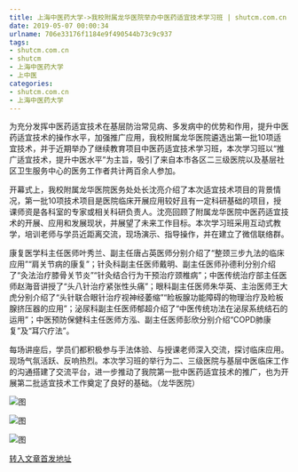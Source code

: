 ```yaml
---
title: 上海中医药大学->我校附属龙华医院举办中医药适宜技术学习班 | shutcm.com.cn
date: 2019-05-07 00:00:34
urlname: 706e33176f1184e9f490544b73c9c937
tags: 
- shutcm.com.cn
- shutcm
- 上海中医药大学
- 上中医
categories:
- shutcm.com.cn
- 上海中医药大学
---
```


为充分发挥中医药适宜技术在基层防治常见病、多发病中的优势和作用，提升中医药适宜技术的操作水平，加强推广应用，我校附属龙华医院遴选出第一批10项适宜技术，并于近期举办了继续教育项目中医药适宜技术学习班，本次学习班以“推广适宜技术，提升中医水平”为主旨，吸引了来自本市各区二三级医院以及基层社区卫生服务中心的医务工作者共计两百余人参加。

开幕式上，我校附属龙华医院医务处处长沈亮介绍了本次适宜技术项目的背景情况，第一批10项技术项目是医院临床开展应用较好且有一定科研基础的项目，授课师资是各科室的专家或相关科研负责人。沈亮回顾了附属龙华医院中医药适宜技术的开展、应用和发展现状，并展望了未来工作目标。本次学习班采用互动式教学，培训老师与学员近距离交流，现场演示、指导操作，并在建立了微信联络群。

康复医学科主任医师叶秀兰、副主任唐占英医师分别介绍了“整颈三步九法的临床应用”“肩关节病的康复”；针灸科副主任医师戴明、副主任医师孙德利分别介绍了“灸法治疗膝骨关节炎”“针灸结合行为干预治疗颈椎病”；中医传统治疗部主任医师赵海音讲授了“头八针治疗紧张性头痛”；眼科副主任医师朱华英、主治医师王大虎分别介绍了“头针联合眼针治疗视神经萎缩”“睑板腺功能障碍的物理治疗及睑板腺挤压器的应用”；泌尿科副主任医师郁超介绍了“中医传统功法在泌尿系统结石的运用”；中医预防保健科主任医师方泓、副主任医师彭欣分别介绍“COPD肺康复”及“耳穴疗法”。

每场讲座后，学员们都积极参与手法体验、与授课老师深入交流，探讨临床应用。现场气氛活跃、反响热烈。本次学习班的举行为二、三级医院与基层中医临床工作的沟通搭建了交流平台，进一步推动了我院第一批中医药适宜技术的推广，也为开展第二批适宜技术工作奠定了良好的基础。（龙华医院）

![图](http://www.shutcm.edu.cn/_upload/article/images/a9/dc/cb4f06874c61bc936164304a681b/cdcb20d7-3115-409b-94db-930b9641a0db.jpg)

![图](http://www.shutcm.edu.cn/_upload/article/images/a9/dc/cb4f06874c61bc936164304a681b/9ac82110-0b67-4fe9-a9d8-ed7f78030d3f.jpg)

![图](http://www.shutcm.edu.cn/_upload/article/images/a9/dc/cb4f06874c61bc936164304a681b/066577ee-f81d-4a01-aa2e-e146128e0a65.jpg)

[转入文章首发地址](http://www.shutcm.edu.cn/2019/0425/c973a103194/page.htm)